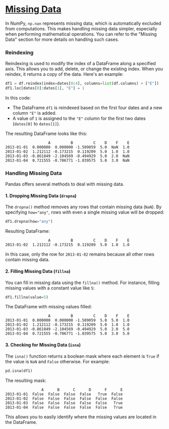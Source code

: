 # [Missing Data](https://pandas.pydata.org/docs/user_guide/10min.html#missing-data)
In NumPy, `np.nan` represents missing data, which is automatically excluded from computations. This makes handling missing data simpler, especially when performing mathematical operations. You can refer to the "Missing Data" section for more details on handling such cases.

### Reindexing
Reindexing is used to modify the index of a DataFrame along a specified axis. This allows you to add, delete, or change the existing index. When you reindex, it returns a copy of the data. Here's an example:

```python
df1 = df.reindex(index=dates[0:4], columns=list(df.columns) + ["E"])
df1.loc[dates[0]:dates[1], "E"] = 1
```

In this code:
- The DataFrame `df1` is reindexed based on the first four dates and a new column `"E"` is added.
- A value of `1` is assigned to the `"E"` column for the first two dates (`dates[0]` to `dates[1]`).

The resulting DataFrame looks like this:

```
                   A         B         C    D    F    E
2013-01-01  0.000000  0.000000 -1.509059  5.0  NaN  1.0
2013-01-02  1.212112 -0.173215  0.119209  5.0  1.0  1.0
2013-01-03 -0.861849 -2.104569 -0.494929  5.0  2.0  NaN
2013-01-04  0.721555 -0.706771 -1.039575  5.0  3.0  NaN
```

### Handling Missing Data
Pandas offers several methods to deal with missing data.

#### 1. **Dropping Missing Data** (`dropna`)
The `dropna()` method removes any rows that contain missing data (`NaN`). By specifying `how="any"`, rows with even a single missing value will be dropped:

```python
df1.dropna(how="any")
```

Resulting DataFrame:

```
                   A         B         C    D    F    E
2013-01-02  1.212112 -0.173215  0.119209  5.0  1.0  1.0
```

In this case, only the row for `2013-01-02` remains because all other rows contain missing data.

#### 2. **Filling Missing Data** (`fillna`)
You can fill in missing data using the `fillna()` method. For instance, filling missing values with a constant value like `5`:

```python
df1.fillna(value=5)
```

The DataFrame with missing values filled:

```
                   A         B         C    D    F    E
2013-01-01  0.000000  0.000000 -1.509059  5.0  5.0  1.0
2013-01-02  1.212112 -0.173215  0.119209  5.0  1.0  1.0
2013-01-03 -0.861849 -2.104569 -0.494929  5.0  2.0  5.0
2013-01-04  0.721555 -0.706771 -1.039575  5.0  3.0  5.0
```

#### 3. **Checking for Missing Data** (`isna`)
The `isna()` function returns a boolean mask where each element is `True` if the value is `NaN` and `False` otherwise. For example:

```python
pd.isna(df1)
```

The resulting mask:

```
                A      B      C      D      F      E
2013-01-01  False  False  False  False   True  False
2013-01-02  False  False  False  False  False  False
2013-01-03  False  False  False  False  False   True
2013-01-04  False  False  False  False  False   True
```

This allows you to easily identify where the missing values are located in the DataFrame.